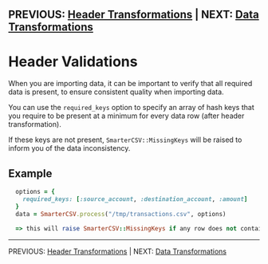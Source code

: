 PREVIOUS: [Header Transformations](./header_transformations.md) | NEXT: [Data Transformations](./data_transformations.md)
----------------

# Header Validations

When you are importing data, it can be important to verify that all required data is present, to ensure consistent quality when importing data.

You can use the `required_keys` option to specify an array of hash keys that you require to be present at a minimum for every data row (after header transformation).

If these keys are not present, `SmarterCSV::MissingKeys` will be raised to inform you of the data inconsistency.

## Example

```ruby
  options = {
    required_keys: [:source_account, :destination_account, :amount]
  }
  data = SmarterCSV.process("/tmp/transactions.csv", options)

  => this will raise SmarterCSV::MissingKeys if any row does not contain these three keys
```

----------------
PREVIOUS: [Header Transformations](./header_transformations.md) | NEXT: [Data Transformations](./data_transformations.md)

